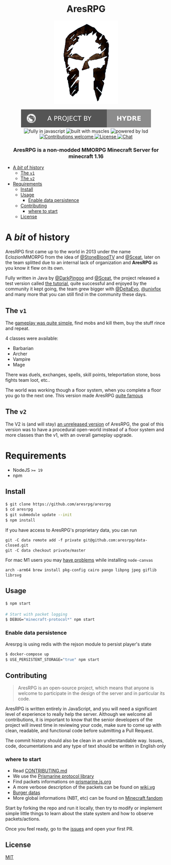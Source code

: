 <h1 align=center>AresRPG</h1>
<p align=center>
  <img src="media/logo.png" />
</p>
<p align=center>
  <a href="https://hydre.io">
    <img src="https://raw.githubusercontent.com/HydreIO/artwork/master/badge/hydre.svg" alt="hydre.io"/>
  </a>
  <img src="https://img.shields.io/badge/Made%20with-Javascript-%23f7df1e?style=for-the-badge" alt="fully in javascript"/>
  <img src="https://img.shields.io/badge/Built%20With-%E2%99%A5-pink?style=for-the-badge" alt="built with muscles"/>
  <img src="https://img.shields.io/badge/Powered%20By-Black%20Magic-blueviolet?style=for-the-badge" alt="powered by lsd"/>
  <a href="CONTRIBUTING.md">
    <img src="https://img.shields.io/badge/contributions-welcome-blue.svg?style=for-the-badge" alt="Contributions welcome"/>
  </a>
  <a href="https://choosealicense.com/licenses/mit/">
    <img src="https://img.shields.io/badge/license-MIT-yellow.svg?style=for-the-badge" alt="License"/>
  </a>
  <a href="https://discord.gg/gaqrFT5">
    <img src="https://img.shields.io/discord/265104803531587584.svg?logo=discord&style=for-the-badge" alt="Chat"/>
  </a>
</p>
<h3 align=center>AresRPG is a non-modded MMORPG Minecraft Server for minecraft 1.16</h3>

- [A _bit_ of history](#a-bit-of-history)
  - [The `v1`](#the-v1)
  - [The `v2`](#the-v2)
- [Requirements](#requirements)
  - [Install](#install)
  - [Usage](#usage)
    - [Enable data persistence](#enable-data-persistence)
  - [Contributing](#contributing)
    - [where to start](#where-to-start)
  - [License](#license)

# A _bit_ of history

AresRPG first came up to the world in 2013 under the name EclozionMMORPG
from the idea of [@StoneBloodTV](https://github.com/jdathueyt) and [@Sceat](https://github.com/Sceat), later on the team splitted due to
an internal lack of organization and **AresRPG** as you know it flew on its own.

Fully written in Java by [@DarkPingoo](https://github.com/DarkPingoo) and [@Sceat](https://github.com/Sceat), the project released a test version
called [the tutorial](https://www.youtube.com/watch?v=29AIkBtScgQ), quite successful and enjoyed by the community it
kept going, the team grew bigger with [@DeltaEvo](https://github.com/DeltaEvo), [@unixfox](https://github.com/unixfox) and many more that you
can still find in the community these days.

## The `v1`

The [gameplay was quite simple](https://www.youtube.com/watch?v=g4xb67Z5dxY), find mobs and kill them, buy the stuff rince and repeat.

4 classes were available:

- Barbarian
- Archer
- Vampire
- Mage

There was duels, exchanges, spells, skill points, teleportation stone, boss fights
team loot, etc..

The world was working though a floor system,
when you complete a floor you go to the next one.
This version made AresRPG [quite famous](https://www.youtube.com/watch?v=dEELCqYUyEI)

## The `v2`

The V2 is (and will stay) [an unreleased version](https://www.youtube.com/watch?v=LkzGcEcBP1Q) of AresRPG,
the goal of this version was to have a procedural open-world instead
of a floor system and more classes than the v1, with an overall gameplay upgrade.

# Requirements

- NodeJS `>= 19`
- npm

## Install

```bash
$ git clone https://github.com/aresrpg/aresrpg
$ cd aresrpg
$ git submodule update --init
$ npm install
```

If you have access to AresRPG's proprietary data, you can run

```
git -C data remote add -f private git@github.com:aresrpg/data-closed.git
git -C data checkout private/master
```

For mac M1 users you may [have problems](https://github.com/Automattic/node-canvas/issues/1733) while installing `node-canvas`

```
arch -arm64 brew install pkg-config cairo pango libpng jpeg giflib librsvg
```

## Usage

```bash
$ npm start

# Start with packet logging
$ DEBUG="minecraft-protocol*" npm start
```

### Enable data persistence

Aresrpg is using redis with the rejson module to persist player's state

```bash
$ docker-compose up
$ USE_PERSISTENT_STORAGE="true" npm start
```

## Contributing

> AresRPG is an open-source project, which means that anyone is welcome to participate in the design of the server and in particular its code.

AresRPG is written entirely in JavaScript, and you will need a significant level of experience to really help the server. Although we welcome all contributions, it is important to know that the senior developers of the project will invest time in reviewing your code, make sure to come up with clean, readable, and functional code before submitting a Pull Request.

The commit history should also be clean in an understandable way.
Issues, code, documentations and any type of text should be written in English only

### where to start

- Read [CONTRIBUTING.md](CONTRIBUTING.md)
- We use the [Prismarine protocol library](https://github.com/PrismarineJS/node-minecraft-protocol)
- Find packets informations on [prismarine.js.org](https://minecraft-data.prismarine.js.org/?d=protocol&v=1.16.4)
- A more verbose description of the packets can be found on [wiki.vg](https://wiki.vg/Protocol)
- [Burger datas](https://pokechu22.github.io/Burger/1.16.5.html)
- More global informations (NBT, etc) can be found on [Minecraft fandom](https://minecraft.fandom.com/wiki/Java_Edition)

Start by forking the repo and run it locally, then try to modify or implement simple little things to learn about the state system and how to observe packets/actions.

Once you feel ready, go to the [issues](https://github.com/aresrpg/aresrpg/issues?q=is%3Aissue+is%3Aopen+sort%3Aupdated-desc) and open your first PR.

## License

[MIT](https://choosealicense.com/licenses/mit/)
